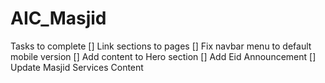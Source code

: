 # AIC_Masjid

Tasks to complete
[] Link sections to pages
[] Fix navbar menu to default mobile version
[] Add content to Hero section
[] Add Eid Announcement
[] Update Masjid Services Content
